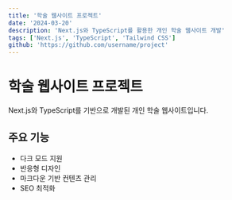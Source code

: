 ```yaml
---
title: '학술 웹사이트 프로젝트'
date: '2024-03-20'
description: 'Next.js와 TypeScript를 활용한 개인 학술 웹사이트 개발'
tags: ['Next.js', 'TypeScript', 'Tailwind CSS']
github: 'https://github.com/username/project'
---
```


# 학술 웹사이트 프로젝트

Next.js와 TypeScript를 기반으로 개발된 개인 학술 웹사이트입니다.

## 주요 기능

- 다크 모드 지원
- 반응형 디자인
- 마크다운 기반 컨텐츠 관리
- SEO 최적화 